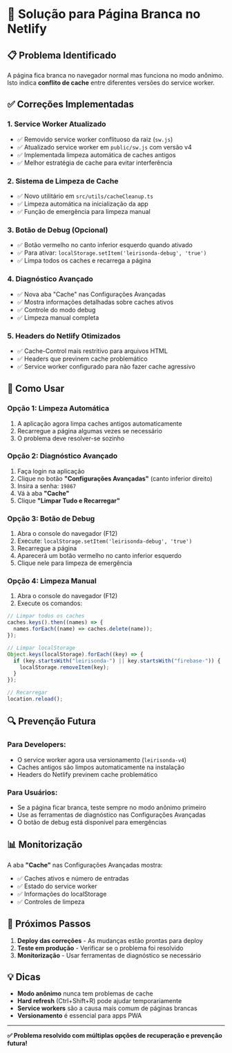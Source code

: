 # 🔧 Solução para Página Branca no Netlify

## 📋 Problema Identificado

A página fica branca no navegador normal mas funciona no modo anônimo. Isto indica **conflito de cache** entre diferentes versões do service worker.

## ✅ Correções Implementadas

### 1. **Service Worker Atualizado**

- ✅ Removido service worker conflituoso da raiz (`sw.js`)
- ✅ Atualizado service worker em `public/sw.js` com versão v4
- ✅ Implementada limpeza automática de caches antigos
- ✅ Melhor estratégia de cache para evitar interferência

### 2. **Sistema de Limpeza de Cache**

- ✅ Novo utilitário em `src/utils/cacheCleanup.ts`
- ✅ Limpeza automática na inicialização da app
- ✅ Função de emergência para limpeza manual

### 3. **Botão de Debug (Opcional)**

- ✅ Botão vermelho no canto inferior esquerdo quando ativado
- ✅ Para ativar: `localStorage.setItem('leirisonda-debug', 'true')`
- ✅ Limpa todos os caches e recarrega a página

### 4. **Diagnóstico Avançado**

- ✅ Nova aba "Cache" nas Configurações Avançadas
- ✅ Mostra informações detalhadas sobre caches ativos
- ✅ Controle do modo debug
- ✅ Limpeza manual completa

### 5. **Headers do Netlify Otimizados**

- ✅ Cache-Control mais restritivo para arquivos HTML
- ✅ Headers que previnem cache problemático
- ✅ Service worker configurado para não fazer cache agressivo

## 🚀 Como Usar

### **Opção 1: Limpeza Automática**

1. A aplicação agora limpa caches antigos automaticamente
2. Recarregue a página algumas vezes se necessário
3. O problema deve resolver-se sozinho

### **Opção 2: Diagnóstico Avançado**

1. Faça login na aplicação
2. Clique no botão **"Configurações Avançadas"** (canto inferior direito)
3. Insira a senha: `19867`
4. Vá à aba **"Cache"**
5. Clique **"Limpar Tudo e Recarregar"**

### **Opção 3: Botão de Debug**

1. Abra o console do navegador (F12)
2. Execute: `localStorage.setItem('leirisonda-debug', 'true')`
3. Recarregue a página
4. Aparecerá um botão vermelho no canto inferior esquerdo
5. Clique nele para limpeza de emergência

### **Opção 4: Limpeza Manual**

1. Abra o console do navegador (F12)
2. Execute os comandos:

```javascript
// Limpar todos os caches
caches.keys().then((names) => {
  names.forEach((name) => caches.delete(name));
});

// Limpar localStorage
Object.keys(localStorage).forEach((key) => {
  if (key.startsWith("leirisonda-") || key.startsWith("firebase-")) {
    localStorage.removeItem(key);
  }
});

// Recarregar
location.reload();
```

## 🔍 Prevenção Futura

### **Para Developers:**

- O service worker agora usa versionamento (`leirisonda-v4`)
- Caches antigos são limpos automaticamente na instalação
- Headers do Netlify previnem cache problemático

### **Para Usuários:**

- Se a página ficar branca, teste sempre no modo anônimo primeiro
- Use as ferramentas de diagnóstico nas Configurações Avançadas
- O botão de debug está disponível para emergências

## 📊 Monitorização

A aba **"Cache"** nas Configurações Avançadas mostra:

- ✅ Caches ativos e número de entradas
- ✅ Estado do service worker
- ✅ Informações do localStorage
- ✅ Controles de limpeza

## 🎯 Próximos Passos

1. **Deploy das correções** - As mudanças estão prontas para deploy
2. **Teste em produção** - Verificar se o problema foi resolvido
3. **Monitorização** - Usar ferramentas de diagnóstico se necessário

## 💡 Dicas

- **Modo anônimo** nunca tem problemas de cache
- **Hard refresh** (Ctrl+Shift+R) pode ajudar temporariamente
- **Service workers** são a causa mais comum de páginas brancas
- **Versionamento** é essencial para apps PWA

---

**✅ Problema resolvido com múltiplas opções de recuperação e prevenção futura!**
